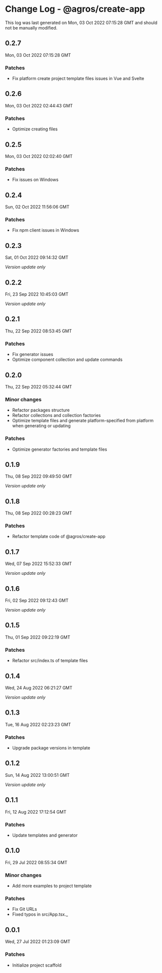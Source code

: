 # Change Log - @agros/create-app

This log was last generated on Mon, 03 Oct 2022 07:15:28 GMT and should not be manually modified.

## 0.2.7
Mon, 03 Oct 2022 07:15:28 GMT

### Patches

- Fix platform create project template files issues in Vue and Svelte

## 0.2.6
Mon, 03 Oct 2022 02:44:43 GMT

### Patches

- Optimize creating files

## 0.2.5
Mon, 03 Oct 2022 02:02:40 GMT

### Patches

- Fix issues on Windows

## 0.2.4
Sun, 02 Oct 2022 11:56:06 GMT

### Patches

- Fix npm client issues in Windows

## 0.2.3
Sat, 01 Oct 2022 09:14:32 GMT

_Version update only_

## 0.2.2
Fri, 23 Sep 2022 10:45:03 GMT

_Version update only_

## 0.2.1
Thu, 22 Sep 2022 08:53:45 GMT

### Patches

- Fix generator issues
- Optimize component collection and update commands

## 0.2.0
Thu, 22 Sep 2022 05:32:44 GMT

### Minor changes

- Refactor packages structure
- Refactor collections and collection factories
- Optimize template files and generate platform-specified from platform when generating or updating

### Patches

- Optimize generator factories and template files

## 0.1.9
Thu, 08 Sep 2022 09:49:50 GMT

_Version update only_

## 0.1.8
Thu, 08 Sep 2022 00:28:23 GMT

### Patches

- Refactor template code of @agros/create-app

## 0.1.7
Wed, 07 Sep 2022 15:52:33 GMT

_Version update only_

## 0.1.6
Fri, 02 Sep 2022 09:12:43 GMT

_Version update only_

## 0.1.5
Thu, 01 Sep 2022 09:22:19 GMT

### Patches

- Refactor src/index.ts of template files

## 0.1.4
Wed, 24 Aug 2022 06:21:27 GMT

_Version update only_

## 0.1.3
Tue, 16 Aug 2022 02:23:23 GMT

### Patches

- Upgrade package versions in template

## 0.1.2
Sun, 14 Aug 2022 13:00:51 GMT

_Version update only_

## 0.1.1
Fri, 12 Aug 2022 17:12:54 GMT

### Patches

- Update templates and generator

## 0.1.0
Fri, 29 Jul 2022 08:55:34 GMT

### Minor changes

- Add more examples to project template

### Patches

- Fix Git URLs
- Fixed typos in src/App.tsx._

## 0.0.1
Wed, 27 Jul 2022 01:23:09 GMT

### Patches

- Initialize project scaffold

